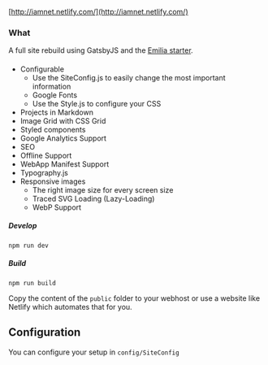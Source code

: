 [http://iamnet.netlify.com/](http://iamnet.netlify.com/)

### What
A full site rebuild using GatsbyJS and the [Emilia starter](https://github.com/LeKoArts/gatsby-starter-portfolio-emilia). 

#### 
- Configurable
    - Use the SiteConfig.js to easily change the most important information
    - Google Fonts
    - Use the Style.js to configure your CSS
- Projects in Markdown
- Image Grid with CSS Grid
- Styled components
- Google Analytics Support
- SEO
- Offline Support
- WebApp Manifest Support
- Typography.js
- Responsive images
    - The right image size for every screen size
    - Traced SVG Loading (Lazy-Loading)
    - WebP Support

##### Develop
```
npm run dev
```
##### Build
```
npm run build
```
Copy the content of the ``public`` folder to your webhost or use a website like Netlify which automates that for you.

## Configuration
You can configure your setup in ``config/SiteConfig``
